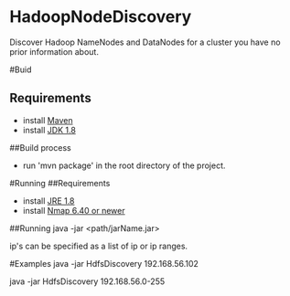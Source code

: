 # HadoopNodeDiscovery
Discover Hadoop NameNodes and DataNodes for a cluster you have no prior information about.

#Buid
## Requirements
- install [Maven](https://maven.apache.org/download.cgi)
- install [JDK 1.8](http://www.oracle.com/technetwork/java/javase/downloads/jdk8-downloads-2133151.html)

##Build process
- run 'mvn package' in the root directory of the project.

#Running
##Requirements
- install [JRE 1.8](http://www.oracle.com/technetwork/java/javase/downloads/jre8-downloads-2133155.html)
- install [Nmap 6.40 or newer](https://nmap.org/download.html)

##Running
java -jar <path/jarName.jar> <ips or ip ranges>

ip's can be specified as a list of ip or ip ranges. 

#Examples
java -jar HdfsDiscovery 192.168.56.102

java -jar HdfsDiscovery 192.168.56.0-255
